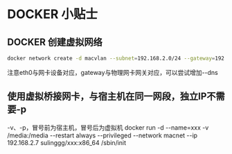 # DOCKER 小贴士

## DOCKER 创建虚拟网络
```bash
docker network create -d macvlan --subnet=192.168.2.0/24 --gateway=192.168.2.1  -o parent=eth0 macnet
```
注意eth0与网卡设备对应，gateway与物理网卡网关对应，可以尝试增加--dns

## 使用虚拟桥接网卡，与宿主机在同一网段，独立IP不需要-p
-v、-p，冒号前为宿主机，冒号后为虚拟机
docker run -d --name=xxx -v /media:/media --restart always --privileged --network macnet --ip 192.168.2.7 sulinggg/xxx:x86_64  /sbin/init
